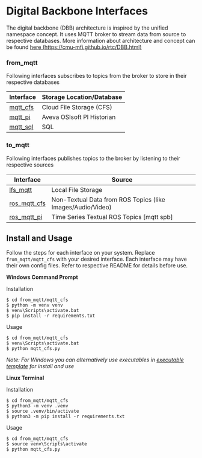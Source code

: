 # Digital Backbone Interfaces

The digital backbone (DBB) architecture is inspired by the unified namespace concept. It uses MQTT broker to stream data from source to respective databases.
More information about architecture and concept can be found [here (https://cmu-mfi.github.io/rtc/DBB.html)](https://cmu-mfi.github.io/rtc/DBB.html)

### from_mqtt

Following interfaces subscribes to topics from the broker to store in their respective databases

| Interface | Storage Location/Database    |
| --------- | --------------------------   |
| [mqtt_cfs](https://github.com/cmu-mfi/dbb_interfaces/tree/main/from_mqtt/mqtt_cfs)  | Cloud File Storage (CFS)     |
| [mqtt_pi](https://github.com/cmu-mfi/dbb_interfaces/tree/main/from_mqtt/mqtt_pi)   | Aveva OSIsoft PI Historian   |
| [mqtt_sql](https://github.com/cmu-mfi/dbb_interfaces/tree/main/from_mqtt/mqtt_sql)  | SQL                      |

### to_mqtt

Following interfaces publishes topics to the broker by listening to their respective sources

| Interface     | Source    |
| ------------- | --------------------------        |
| [lfs_mqtt](https://github.com/cmu-mfi/dbb_interfaces/tree/main/to_mqtt/lfs_mqtt)      | Local File Storage                |
| [ros_mqtt_cfs](https://github.com/cmu-mfi/dbb_interfaces/tree/main/to_mqtt/ros_mqtt_cfs)  | Non-Textual Data from ROS Topics (like Images/Audio/Video)  |
| [ros_mqtt_pi](https://github.com/cmu-mfi/dbb_interfaces/tree/main/to_mqtt/ros_mqtt_pi)   | Time Series Textual ROS Topics [mqtt spb] |


## Install and Usage

Follow the steps for each interface on your system. Replace `from_mqtt/mqtt_cfs` with your desired interface. 
Each interface may have their own config files. Refer to respective README for details before use.

**Windows Command Prompt**

Installation
```
$ cd from_mqtt/mqtt_cfs
$ python -m venv venv
$ venv\Scripts\activate.bat
$ pip install -r requirements.txt
```

Usage
```
$ cd from_mqtt/mqtt_cfs
$ venv\Scripts\activate.bat
$ python mqtt_cfs.py
```
*Note: For Windows you can alternatively use executables in [executable template](https://github.com/cmu-mfi/dbb_interfaces/tree/main/executable%20template) for install and use*

**Linux Terminal**

Installation
```
$ cd from_mqtt/mqtt_cfs
$ python3 -m venv .venv
$ source .venv/bin/activate
$ python3 -m pip install -r requirements.txt
```

Usage
```
$ cd from_mqtt/mqtt_cfs
$ source venv\Scripts\activate
$ python mqtt_cfs.py
```